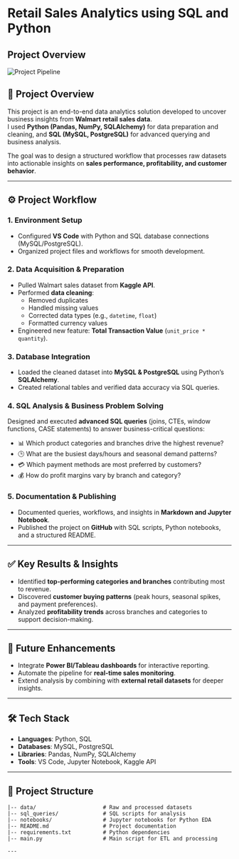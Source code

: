 # Retail Sales Analytics using SQL and Python

## Project Overview

![Project Pipeline](https://github.com/najirh/Walmart_SQL_Python/blob/main/walmart_project-piplelines.png)

## 📌 Project Overview  
This project is an end-to-end data analytics solution developed to uncover business insights from **Walmart retail sales data**.  
I used **Python (Pandas, NumPy, SQLAlchemy)** for data preparation and cleaning, and **SQL (MySQL, PostgreSQL)** for advanced querying and business analysis.  

The goal was to design a structured workflow that processes raw datasets into actionable insights on **sales performance, profitability, and customer behavior**.  

---

## ⚙️ Project Workflow  

### 1. Environment Setup  
- Configured **VS Code** with Python and SQL database connections (MySQL/PostgreSQL).  
- Organized project files and workflows for smooth development.  

### 2. Data Acquisition & Preparation  
- Pulled Walmart sales dataset from **Kaggle API**.  
- Performed **data cleaning**:  
  - Removed duplicates  
  - Handled missing values  
  - Corrected data types (e.g., `datetime`, `float`)  
  - Formatted currency values  
- Engineered new feature: **Total Transaction Value** (`unit_price * quantity`).  

### 3. Database Integration  
- Loaded the cleaned dataset into **MySQL & PostgreSQL** using Python’s **SQLAlchemy**.  
- Created relational tables and verified data accuracy via SQL queries.  

### 4. SQL Analysis & Business Problem Solving  
Designed and executed **advanced SQL queries** (joins, CTEs, window functions, CASE statements) to answer business-critical questions:  
- 📊 Which product categories and branches drive the highest revenue?  
- 🕒 What are the busiest days/hours and seasonal demand patterns?  
- 💳 Which payment methods are most preferred by customers?  
- 💰 How do profit margins vary by branch and category?  

### 5. Documentation & Publishing  
- Documented queries, workflows, and insights in **Markdown and Jupyter Notebook**.  
- Published the project on **GitHub** with SQL scripts, Python notebooks, and a structured README.  

---

## ✅ Key Results & Insights  
- Identified **top-performing categories and branches** contributing most to revenue.  
- Discovered **customer buying patterns** (peak hours, seasonal spikes, and payment preferences).  
- Analyzed **profitability trends** across branches and categories to support decision-making.  

---

## 🚀 Future Enhancements  
- Integrate **Power BI/Tableau dashboards** for interactive reporting.  
- Automate the pipeline for **real-time sales monitoring**.  
- Extend analysis by combining with **external retail datasets** for deeper insights.  

---

## 🛠️ Tech Stack  
- **Languages**: Python, SQL  
- **Databases**: MySQL, PostgreSQL  
- **Libraries**: Pandas, NumPy, SQLAlchemy  
- **Tools**: VS Code, Jupyter Notebook, Kaggle API  

---

## 📂 Project Structure  

```plaintext
|-- data/                     # Raw and processed datasets
|-- sql_queries/              # SQL scripts for analysis
|-- notebooks/                # Jupyter notebooks for Python EDA
|-- README.md                 # Project documentation
|-- requirements.txt          # Python dependencies
|-- main.py                   # Main script for ETL and processing

---
